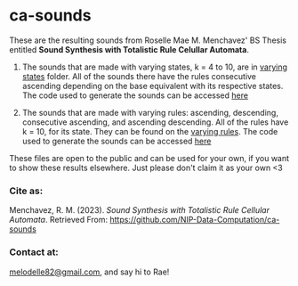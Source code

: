 # ca-sounds

These are the resulting sounds from Roselle Mae M. Menchavez' BS Thesis entitled **Sound Synthesis with Totalistic Rule Celullar Automata**.

1. The sounds that are made with varying states, k = 4 to 10, are in [varying states](https://github.com/NIP-Data-Computation/ca-sounds/tree/main/varying%20states) folder. All of the sounds there have the rules consecutive ascending depending on the base equivalent with its respective states. The code used to generate the sounds can be accessed [here](https://colab.research.google.com/drive/1WVnGrXpQaQXCZR-S1u48cPpsWd9yQoek?usp=sharing)

2. The sounds that are made with varying rules: ascending, descending, consecutive ascending, and ascending descending. All of the rules have k = 10, for its state. They can be found on the [varying rules](https://github.com/NIP-Data-Computation/ca-sounds/tree/main/varying%20rules). The code used to generate the sounds can be accessed [here](https://colab.research.google.com/drive/1NIVLQQgY93ewNUFGyYrp-uT5xCWEdbaG?usp=sharing)

These files are open to the public and can be used for your own, if you want to show these results elsewhere. Just please don't claim it as your own <3

### Cite as: 
Menchavez, R. M. (2023). *Sound Synthesis with Totalistic Rule Cellular Automata*. Retrieved From: https://github.com/NIP-Data-Computation/ca-sounds

### Contact at:
melodelle82@gmail.com, and say hi to Rae!
